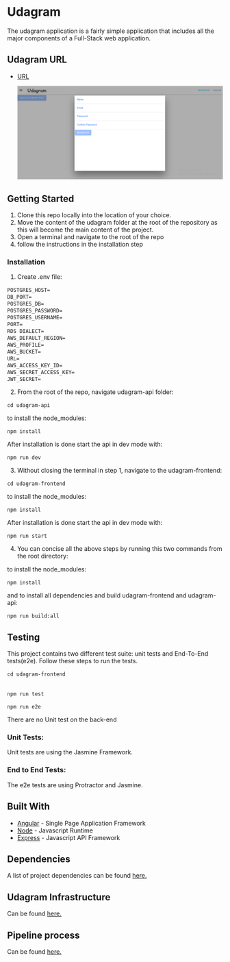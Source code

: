 # Udagram

The udagram application is a fairly simple application that includes all the major components of a Full-Stack web application.

## Udagram URL 

- [URL](http://udagram-455974392119.s3-website-us-east-1.amazonaws.com)

   ![Udagram page](ScreenShots/S3-2.png)
## Getting Started

1. Clone this repo locally into the location of your choice.
1. Move the content of the udagram folder at the root of the repository as this will become the main content of the project.
1. Open a terminal and navigate to the root of the repo
1. follow the instructions in the installation step

### Installation

1. Create .env file:

```
POSTGRES_HOST=
DB_PORT=
POSTGRES_DB=
POSTGRES_PASSWORD=
POSTGRES_USERNAME=
PORT=
RDS DIALECT=
AWS_DEFAULT_REGION=
AWS_PROFILE=
AWS_BUCKET=
URL=
AWS_ACCESS_KEY_ID=
AWS_SECRET_ACCESS_KEY=
JWT_SECRET=

```

2. From the root of the repo, navigate udagram-api folder: 

```
cd udagram-api

``` 
to install the node_modules: 

```
npm install

``` 
After installation is done start the api in dev mode with: 

```
npm run dev

```
3. Without closing the terminal in step 1, navigate to the udagram-frontend: 

```
cd udagram-frontend

``` 
to install the node_modules: 

```
npm install

``` 
After installation is done start the api in dev mode with:

```
npm run start

```

4. You can concise all the above steps by running this two commands from the root directory:

to install the node_modules:

```
npm install

``` 
and to install all dependencies and build udagram-frontend and udagram-api:

```
npm run build:all

```

## Testing

This project contains two different test suite: unit tests and End-To-End tests(e2e). Follow these steps to run the tests.

```
cd udagram-frontend
 
```

```
npm run test

```

```
npm run e2e

```

There are no Unit test on the back-end

### Unit Tests:

Unit tests are using the Jasmine Framework.

### End to End Tests:

The e2e tests are using Protractor and Jasmine.

## Built With

- [Angular](https://angular.io/) - Single Page Application Framework
- [Node](https://nodejs.org) - Javascript Runtime
- [Express](https://expressjs.com/) - Javascript API Framework

## Dependencies

A list of project dependencies can be found [here.](Docs/dependencies.md)


## Udagram Infrastructure

Can be found [here.](Docs/Infrastructure.md)


## Pipeline process

Can be found [here.](Docs/Pipeline.md)
